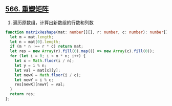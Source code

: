 ## [566. 重塑矩阵](https://leetcode.cn/problems/reshape-the-matrix/description/)

1. 遍历原数组，计算出新数组的行数和列数
```ts
function matrixReshape(mat: number[][], r: number, c: number): number[][] {
  let m = mat.length;
  let n = mat[0].length;
  if (m * n !== r * c) return mat;
  let res = new Array(r).fill(0).map(() => new Array(c).fill(0));
  for (let i = 0; i < m * n; i++) {
    let x = Math.floor(i / n);
    let y = i % n;
    let val = mat[x][y];
    let newX = Math.floor(i / c);
    let newY = i % c;
    res[newX][newY] = val;
  }
  return res;
};
```